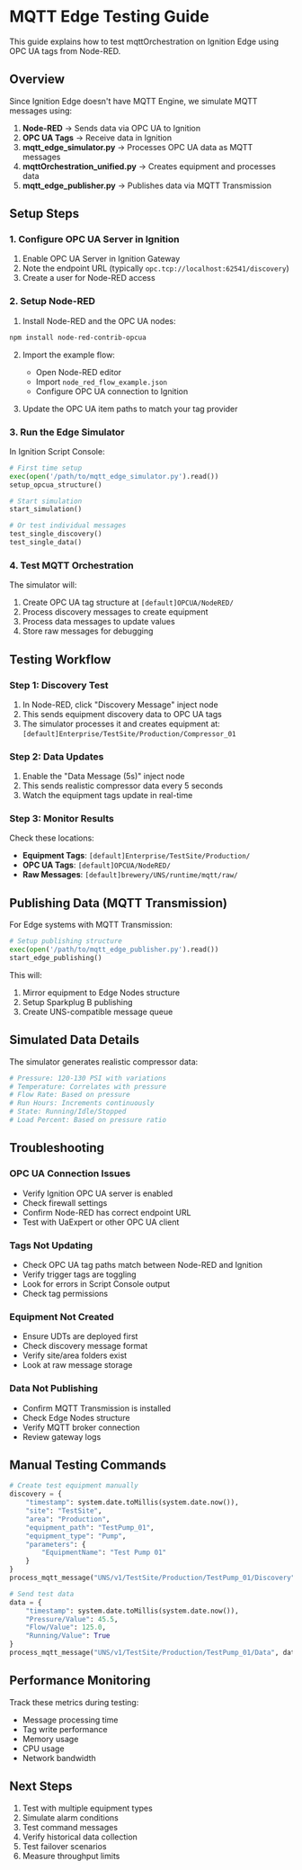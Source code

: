 # MQTT Edge Testing Guide

This guide explains how to test mqttOrchestration on Ignition Edge using OPC UA tags from Node-RED.

## Overview

Since Ignition Edge doesn't have MQTT Engine, we simulate MQTT messages using:
1. **Node-RED** → Sends data via OPC UA to Ignition
2. **OPC UA Tags** → Receive data in Ignition 
3. **mqtt_edge_simulator.py** → Processes OPC UA data as MQTT messages
4. **mqttOrchestration_unified.py** → Creates equipment and processes data
5. **mqtt_edge_publisher.py** → Publishes data via MQTT Transmission

## Setup Steps

### 1. Configure OPC UA Server in Ignition

1. Enable OPC UA Server in Ignition Gateway
2. Note the endpoint URL (typically `opc.tcp://localhost:62541/discovery`)
3. Create a user for Node-RED access

### 2. Setup Node-RED

1. Install Node-RED and the OPC UA nodes:
```bash
npm install node-red-contrib-opcua
```

2. Import the example flow:
   - Open Node-RED editor
   - Import `node_red_flow_example.json`
   - Configure OPC UA connection to Ignition

3. Update the OPC UA item paths to match your tag provider

### 3. Run the Edge Simulator

In Ignition Script Console:

```python
# First time setup
exec(open('/path/to/mqtt_edge_simulator.py').read())
setup_opcua_structure()

# Start simulation
start_simulation()

# Or test individual messages
test_single_discovery()
test_single_data()
```

### 4. Test MQTT Orchestration

The simulator will:
1. Create OPC UA tag structure at `[default]OPCUA/NodeRED/`
2. Process discovery messages to create equipment
3. Process data messages to update values
4. Store raw messages for debugging

## Testing Workflow

### Step 1: Discovery Test

1. In Node-RED, click "Discovery Message" inject node
2. This sends equipment discovery data to OPC UA tags
3. The simulator processes it and creates equipment at:
   `[default]Enterprise/TestSite/Production/Compressor_01`

### Step 2: Data Updates

1. Enable the "Data Message (5s)" inject node
2. This sends realistic compressor data every 5 seconds
3. Watch the equipment tags update in real-time

### Step 3: Monitor Results

Check these locations:
- **Equipment Tags**: `[default]Enterprise/TestSite/Production/`
- **OPC UA Tags**: `[default]OPCUA/NodeRED/`
- **Raw Messages**: `[default]brewery/UNS/runtime/mqtt/raw/`

## Publishing Data (MQTT Transmission)

For Edge systems with MQTT Transmission:

```python
# Setup publishing structure
exec(open('/path/to/mqtt_edge_publisher.py').read())
start_edge_publishing()
```

This will:
1. Mirror equipment to Edge Nodes structure
2. Setup Sparkplug B publishing
3. Create UNS-compatible message queue

## Simulated Data Details

The simulator generates realistic compressor data:

```python
# Pressure: 120-130 PSI with variations
# Temperature: Correlates with pressure
# Flow Rate: Based on pressure
# Run Hours: Increments continuously
# State: Running/Idle/Stopped
# Load Percent: Based on pressure ratio
```

## Troubleshooting

### OPC UA Connection Issues
- Verify Ignition OPC UA server is enabled
- Check firewall settings
- Confirm Node-RED has correct endpoint URL
- Test with UaExpert or other OPC UA client

### Tags Not Updating
- Check OPC UA tag paths match between Node-RED and Ignition
- Verify trigger tags are toggling
- Look for errors in Script Console output
- Check tag permissions

### Equipment Not Created
- Ensure UDTs are deployed first
- Check discovery message format
- Verify site/area folders exist
- Look at raw message storage

### Data Not Publishing
- Confirm MQTT Transmission is installed
- Check Edge Nodes structure
- Verify MQTT broker connection
- Review gateway logs

## Manual Testing Commands

```python
# Create test equipment manually
discovery = {
    "timestamp": system.date.toMillis(system.date.now()),
    "site": "TestSite",
    "area": "Production",
    "equipment_path": "TestPump_01",
    "equipment_type": "Pump",
    "parameters": {
        "EquipmentName": "Test Pump 01"
    }
}
process_mqtt_message("UNS/v1/TestSite/Production/TestPump_01/Discovery", discovery)

# Send test data
data = {
    "timestamp": system.date.toMillis(system.date.now()),
    "Pressure/Value": 45.5,
    "Flow/Value": 125.0,
    "Running/Value": True
}
process_mqtt_message("UNS/v1/TestSite/Production/TestPump_01/Data", data)
```

## Performance Monitoring

Track these metrics during testing:
- Message processing time
- Tag write performance  
- Memory usage
- CPU usage
- Network bandwidth

## Next Steps

1. Test with multiple equipment types
2. Simulate alarm conditions
3. Test command messages
4. Verify historical data collection
5. Test failover scenarios
6. Measure throughput limits